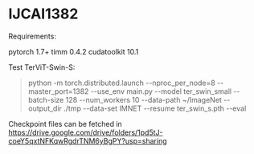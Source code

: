 # IJCAI1382

Requirements:

pytorch 1.7+ timm 0.4.2 cudatoolkit 10.1

Test TerViT-Swin-S:

> python -m torch.distributed.launch --nproc_per_node=8 --master_port=1382 --use_env main.py --model ter_swin_small --batch-size 128 --num_workers 10 --data-path ~/ImageNet --output_dir ./tmp --data-set IMNET --resume ter_swin_s.pth --eval

Checkpoint files can be fetched in https://drive.google.com/drive/folders/1pd5tJ-coeY5qxtNFKqwRgdrTNM6yBgPY?usp=sharing
